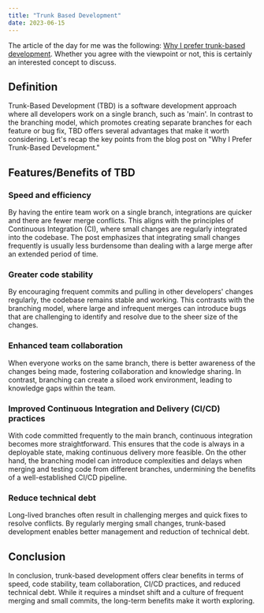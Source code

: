 ```yaml
---
title: "Trunk Based Development"
date: 2023-06-15
---
```


The article of the day for me was the following: [Why I prefer trunk-based development](https://trishagee.com/2023/05/29/why-i-prefer-trunk-based-development/?utm_source=programmingdigest&utm_medium&utm_campaign=1660). Whether you agree with the viewpoint or not, this is certainly an interested concept to discuss.

## Definition

Trunk-Based Development (TBD) is a software development approach where all developers work on a single branch, such as 'main'. In contrast to the branching model, which promotes creating separate branches for each feature or bug fix, TBD offers several advantages that make it worth considering. Let's recap the key points from the blog post on "Why I Prefer Trunk-Based Development."

## Features/Benefits of TBD

### Speed and efficiency

By having the entire team work on a single branch, integrations are quicker and there are fewer merge conflicts. This aligns with the principles of Continuous Integration (CI), where small changes are regularly integrated into the codebase. The post emphasizes that integrating small changes frequently is usually less burdensome than dealing with a large merge after an extended period of time.

### Greater code stability

By encouraging frequent commits and pulling in other developers' changes regularly, the codebase remains stable and working. This contrasts with the branching model, where large and infrequent merges can introduce bugs that are challenging to identify and resolve due to the sheer size of the changes.

### Enhanced team collaboration

When everyone works on the same branch, there is better awareness of the changes being made, fostering collaboration and knowledge sharing. In contrast, branching can create a siloed work environment, leading to knowledge gaps within the team.

### Improved Continuous Integration and Delivery (CI/CD) practices

With code committed frequently to the main branch, continuous integration becomes more straightforward. This ensures that the code is always in a deployable state, making continuous delivery more feasible. On the other hand, the branching model can introduce complexities and delays when merging and testing code from different branches, undermining the benefits of a well-established CI/CD pipeline.

### Reduce technical debt

Long-lived branches often result in challenging merges and quick fixes to resolve conflicts. By regularly merging small changes, trunk-based development enables better management and reduction of technical debt.

## Conclusion

In conclusion, trunk-based development offers clear benefits in terms of speed, code stability, team collaboration, CI/CD practices, and reduced technical debt. While it requires a mindset shift and a culture of frequent merging and small commits, the long-term benefits make it worth exploring. 

